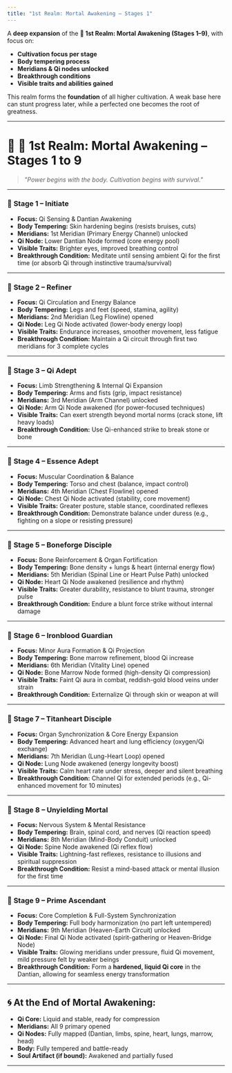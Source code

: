 ```yaml
---
title: "1st Realm: Mortal Awakening – Stages 1"
---
```

A **deep expansion** of the **🧱 1st Realm: Mortal Awakening (Stages 1–9)**, with focus on:

- **Cultivation focus per stage**  
- **Body tempering process**  
- **Meridians & Qi nodes unlocked**  
- **Breakthrough conditions**  
- **Visible traits and abilities gained**

This realm forms the **foundation** of all higher cultivation. A weak base here can stunt progress later, while a perfected one becomes the root of greatness.

---

# 🌿 **🧱 1st Realm: Mortal Awakening – Stages 1 to 9**

> *"Power begins with the body. Cultivation begins with survival."*

---

### 🔹 **Stage 1 – Initiate**

- **Focus:** Qi Sensing & Dantian Awakening  
- **Body Tempering:** Skin hardening begins (resists bruises, cuts)  
- **Meridians:** 1st Meridian (Primary Energy Channel) unlocked  
- **Qi Node:** Lower Dantian Node formed (core energy pool)  
- **Visible Traits:** Brighter eyes, improved breathing control  
- **Breakthrough Condition:** Meditate until sensing ambient Qi for the first time (or absorb Qi through instinctive trauma/survival)

---

### 🔹 **Stage 2 – Refiner**

- **Focus:** Qi Circulation and Energy Balance  
- **Body Tempering:** Legs and feet (speed, stamina, agility)  
- **Meridians:** 2nd Meridian (Leg Flowline) opened  
- **Qi Node:** Leg Qi Node activated (lower-body energy loop)  
- **Visible Traits:** Endurance increases, smoother movement, less fatigue  
- **Breakthrough Condition:** Maintain a Qi circuit through first two meridians for 3 complete cycles

---

### 🔹 **Stage 3 – Qi Adept**

- **Focus:** Limb Strengthening & Internal Qi Expansion  
- **Body Tempering:** Arms and fists (grip, impact resistance)  
- **Meridians:** 3rd Meridian (Arm Channel) unlocked  
- **Qi Node:** Arm Qi Node awakened (for power-focused techniques)  
- **Visible Traits:** Can exert strength beyond mortal norms (crack stone, lift heavy loads)  
- **Breakthrough Condition:** Use Qi-enhanced strike to break stone or bone

---

### 🔹 **Stage 4 – Essence Adept**

- **Focus:** Muscular Coordination & Balance  
- **Body Tempering:** Torso and chest (balance, impact control)  
- **Meridians:** 4th Meridian (Chest Flowline) opened  
- **Qi Node:** Chest Qi Node activated (stability, core movement)  
- **Visible Traits:** Greater posture, stable stance, coordinated reflexes  
- **Breakthrough Condition:** Demonstrate balance under duress (e.g., fighting on a slope or resisting pressure)

---

### 🔹 **Stage 5 – Boneforge Disciple**

- **Focus:** Bone Reinforcement & Organ Fortification  
- **Body Tempering:** Bone density + lungs & heart (internal energy flow)  
- **Meridians:** 5th Meridian (Spinal Line or Heart Pulse Path) unlocked  
- **Qi Node:** Heart Qi Node awakened (resilience and rhythm)  
- **Visible Traits:** Greater durability, resistance to blunt trauma, stronger pulse  
- **Breakthrough Condition:** Endure a blunt force strike without internal damage

---

### 🔹 **Stage 6 – Ironblood Guardian**

- **Focus:** Minor Aura Formation & Qi Projection  
- **Body Tempering:** Bone marrow refinement, blood Qi increase  
- **Meridians:** 6th Meridian (Vitality Line) opened  
- **Qi Node:** Bone Marrow Node formed (high-density Qi compression)  
- **Visible Traits:** Faint Qi aura in combat, reddish-gold blood veins under strain  
- **Breakthrough Condition:** Externalize Qi through skin or weapon at will

---

### 🔹 **Stage 7 – Titanheart Disciple**

- **Focus:** Organ Synchronization & Core Energy Expansion  
- **Body Tempering:** Advanced heart and lung efficiency (oxygen/Qi exchange)  
- **Meridians:** 7th Meridian (Lung-Heart Loop) opened  
- **Qi Node:** Lung Node awakened (energy longevity boost)  
- **Visible Traits:** Calm heart rate under stress, deeper and silent breathing  
- **Breakthrough Condition:** Channel Qi for extended periods (e.g., Qi-enhanced movement for 10 minutes)

---

### 🔹 **Stage 8 – Unyielding Mortal**

- **Focus:** Nervous System & Mental Resistance  
- **Body Tempering:** Brain, spinal cord, and nerves (Qi reaction speed)  
- **Meridians:** 8th Meridian (Mind-Body Conduit) unlocked  
- **Qi Node:** Spine Node awakened (Qi reflex flow)  
- **Visible Traits:** Lightning-fast reflexes, resistance to illusions and spiritual suppression  
- **Breakthrough Condition:** Resist a mind-based attack or mental illusion for the first time

---

### 🔹 **Stage 9 – Prime Ascendant**

- **Focus:** Core Completion & Full-System Synchronization  
- **Body Tempering:** Full body harmonization (no part left untempered)  
- **Meridians:** 9th Meridian (Heaven-Earth Circuit) unlocked  
- **Qi Node:** Final Qi Node activated (spirit-gathering or Heaven-Bridge Node)  
- **Visible Traits:** Glowing meridians under pressure, fluid Qi movement, mild pressure felt by weaker beings  
- **Breakthrough Condition:** Form a **hardened, liquid Qi core** in the Dantian, allowing for seamless energy transformation

---

## 🌀 **At the End of Mortal Awakening:**
- **Qi Core:** Liquid and stable, ready for compression  
- **Meridians:** All 9 primary opened  
- **Qi Nodes:** Fully mapped (Dantian, limbs, spine, heart, lungs, marrow, head)  
- **Body:** Fully tempered and battle-ready  
- **Soul Artifact (if bound):** Awakened and partially fused

---
